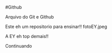 #Github

Arquivo do Git e Github



Este eh um repositorio para ensinar!!
fotoEY.jpeg

A EY eh top demais!!

Continuando
